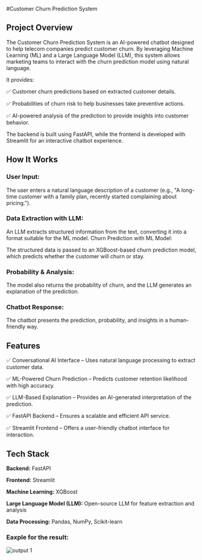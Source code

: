 #Customer Churn Prediction System

## Project Overview

The Customer Churn Prediction System is an AI-powered chatbot designed to help telecom companies predict customer churn. By leveraging Machine Learning (ML) and a Large Language Model (LLM), this system allows marketing teams to interact with the churn prediction model using natural language.

It provides:

✅ Customer churn predictions based on extracted customer details.

✅ Probabilities of churn risk to help businesses take preventive actions.

✅ AI-powered analysis of the prediction to provide insights into customer behavior.

The backend is built using FastAPI, while the frontend is developed with Streamlit for an interactive chatbot experience.

## How It Works

### User Input:

The user enters a natural language description of a customer (e.g., "A long-time customer with a family plan, recently started complaining about pricing.").

### Data Extraction with LLM:

An LLM extracts structured information from the text, converting it into a format suitable for the ML model.
Churn Prediction with ML Model:

The structured data is passed to an XGBoost-based churn prediction model, which predicts whether the customer will churn or stay.

### Probability & Analysis:

The model also returns the probability of churn, and the LLM generates an explanation of the prediction.

### Chatbot Response:

The chatbot presents the prediction, probability, and insights in a human-friendly way.

## Features
✅ Conversational AI Interface – Uses natural language processing to extract customer data.

✅ ML-Powered Churn Prediction – Predicts customer retention likelihood with high accuracy.

✅ LLM-Based Explanation – Provides an AI-generated interpretation of the prediction.

✅ FastAPI Backend – Ensures a scalable and efficient API service.

✅ Streamlit Frontend – Offers a user-friendly chatbot interface for interaction.

## Tech Stack

**Backend:** FastAPI

**Frontend:** Streamlit

**Machine Learning:** XGBoost

**Large Language Model (LLM):** Open-source LLM for feature extraction and analysis

**Data Processing:** Pandas, NumPy, Scikit-learn


### Eaxple for the result:


![output 1](https://github.com/user-attachments/assets/16d854c0-eff4-4bea-ba63-e78efeb3efdf)

